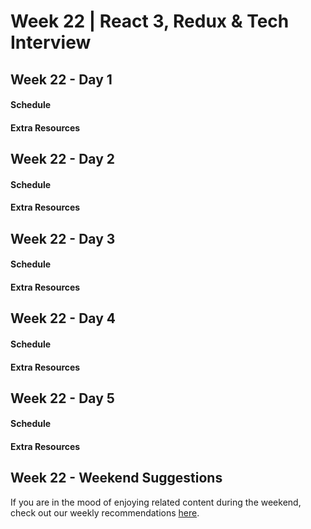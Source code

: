 # Week 22 | React 3, Redux & Tech Interview

## Week 22 - Day 1

  #### Schedule

  #### Extra Resources

## Week 22 - Day 2

  #### Schedule

  #### Extra Resources

## Week 22 - Day 3

  #### Schedule

  #### Extra Resources

## Week 22 - Day 4

  #### Schedule

  #### Extra Resources

## Week 22 - Day 5

  #### Schedule

  #### Extra Resources

## Week 22 - Weekend Suggestions

If you are in the mood of enjoying related content during the weekend, check out our weekly recommendations [here](WEEKEND.md).
